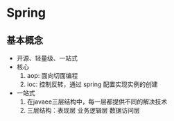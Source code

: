 # Spring
## 基本概念
   + 开源、轻量级、一站式
   + 核心
      1. aop: 面向切面编程
      2. ioc: 控制反转，通过 spring 配置实现实例的创建
   + 一站式
      1. 在javaee三层结构中，每一层都提供不同的解决技术
      2. 三层结构：表现层  业务逻辑层  数据访问层